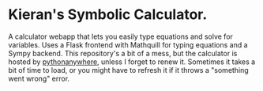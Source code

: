 # Kieran's Symbolic Calculator.

A calculator webapp that lets you easily type equations and solve for variables. Uses a Flask frontend with Mathquill for typing equations and a Sympy backend. This repository's a bit of a mess, but the calculator is hosted by [pythonanywhere](http://kchoislattery.pythonanywhere.com/), unless I forget to renew it. Sometimes it takes a bit of time to load, or you might have to refresh it if it throws a "something went wrong" error.

